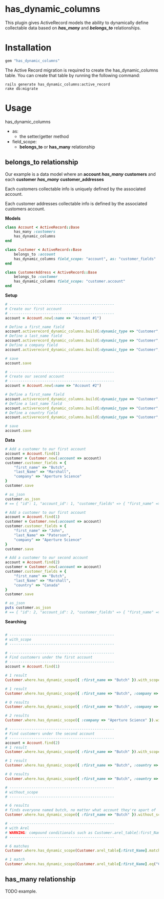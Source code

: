 has_dynamic_columns
============

This plugin gives ActiveRecord models the ability to dynamically define collectable data based on ***has_many*** and ***belongs_to*** relationships.

Installation
============

```ruby
gem "has_dynamic_columns"
```

The Active Record migration is required to create the has_dynamic_columns table. You can create that table by
running the following command:

    rails generate has_dynamic_columns:active_record
    rake db:migrate

Usage
============

has_dynamic_columns

 - as: 
	 - the setter/getter method
 - field_scope:
	 - **belongs_to** or **has_many** relationship 

## **belongs_to** relationship

Our example is a data model where an **account** ***has_many*** **customers** and each **customer** ***has_many*** **customer_addresses**

Each customers collectable info is uniquely defined by the associated account.

Each customer addresses collectable info is defined by the associated customers account.

**Models**
```ruby
class Account < ActiveRecord::Base
	has_many :customers
	has_dynamic_columns
end

class Customer < ActiveRecord::Base
	belongs_to :account
	has_dynamic_columns field_scope: "account", as: "customer_fields"
end

class CustomerAddress < ActiveRecord::Base
	belongs_to :customer
	has_dynamic_columns field_scope: "customer.account"
end
```

**Setup**
```ruby
# ------------------------------------------------
# Create our first account
# ------------------------------------------------
account = Account.new(:name => "Account #1")

# Define a first_name field
account.activerecord_dynamic_columns.build(:dynamic_type => "Customer", :key => "first_name", :data_type => "string")
# Define a last_name field
account.activerecord_dynamic_columns.build(:dynamic_type => "Customer", :key => "last_name", :data_type => "string")
# Define a company field
account.activerecord_dynamic_columns.build(:dynamic_type => "Customer", :key => "company", :data_type => "string")

# save
account.save

# ------------------------------------------------
# Create our second account
# ------------------------------------------------
account = Account.new(:name => "Account #2")

# Define a first_name field
account.activerecord_dynamic_columns.build(:dynamic_type => "Customer", :key => "first_name", :data_type => "string")
# Define a last_name field
account.activerecord_dynamic_columns.build(:dynamic_type => "Customer", :key => "last_name", :data_type => "string")
# Define a country field
account.activerecord_dynamic_columns.build(:dynamic_type => "Customer", :key => "country", :data_type => "string")

# save
account.save
```

**Data**
```ruby
# Add a customer to our first account
account = Account.find(1)
customer = Customer.new(:account => account)
customer.customer_fields = {
	"first_name" => "Butch",
	"last_Name" => "Marshall",
	"company" => "Aperture Science"
}
customer.save

# as_json
customer.as_json
# == { "id": 1, "account_id": 1, "customer_fields" => { "first_name" => "Butch", "last_Name" => "Marshall", "company" => "Aperture Science" } }

# Add a customer to our first account
account = Account.find(1)
customer = Customer.new(:account => account)
customer.customer_fields = {
	"first_name" => "John",
	"last_Name" => "Paterson",
	"company" => "Aperture Science"
}
customer.save

# Add a customer to our second account
account = Account.find(2)
customer = Customer.new(:account => account)
customer.customer_fields = {
	"first_name" => "Butch",
	"last_Name" => "Marshall",
	"country" => "Canada"
}
customer.save

# as_json
puts customer.as_json
# == { "id": 2, "account_id": 2, "customer_fields" => { "first_name" => "Butch", "last_Name" => "Marshall", "country" => "Canada" } }
```

**Searching**
```ruby

# ------------------------------------------------
# with_scope
# ------------------------------------------------

# ------------------------------------------------
# Find customers under the first account
# ------------------------------------------------
account = Account.find(1)

# 1 result
Customer.where.has_dynamic_scope({ :first_name => "Butch" }).with_scope(account)

# 1 result
Customer.where.has_dynamic_scope({ :first_name => "Butch", :company => "Aperture Science" }).with_scope(account)

# 0 results
Customer.where.has_dynamic_scope({ :first_name => "Butch", :company => "Blaaaaa" }).with_scope(account)

# 2 results
Customer.where.has_dynamic_scope({ :company => "Aperture Science" }).with_scope(account)

# ------------------------------------------------
# Find customers under the second account
# ------------------------------------------------
account = Account.find(2)
# 1 result
Customer.where.has_dynamic_scope({ :first_name => "Butch" }).with_scope(account)

# 1 result
Customer.where.has_dynamic_scope({ :first_name => "Butch", :country => "Canada" }).with_scope(account)

# 0 results
Customer.where.has_dynamic_scope({ :first_name => "Butch", :country => "Japan" }).with_scope(account)

# ------------------------------------------------
# without_scope
# ------------------------------------------------

# 6 results
# finds everyone named butch, no matter what account they're apart of
Customer.where.has_dynamic_scope({ :first_name => "Butch" }).without_scope

# ------------------------------------------------
# with Arel
# WARNING: compound conditionals such as Customer.arel_table[:first_Name].matches("B%").and(Customer.arel_table[:first_Name].eq("Canada")) are NOT currently supported
# ------------------------------------------------

# 6 matches
Customer.where.has_dynamic_scope(Customer.arel_table[:first_Name].matches("B%")).without_scope

# 1 match
Customer.where.has_dynamic_scope(Customer.arel_table[:first_Name].eq("Canada")).with_scope(Account.find(1))
```

## **has_many** relationship

TODO example.